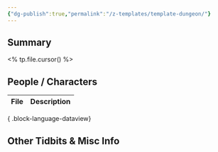 ```yaml
---
{"dg-publish":true,"permalink":"/z-templates/template-dungeon/"}
---
```


## Summary
<% tp.file.cursor() %>

## People / Characters
| File | Description |
| ---- | ----------- |

{ .block-language-dataview}

## Other Tidbits & Misc Info

